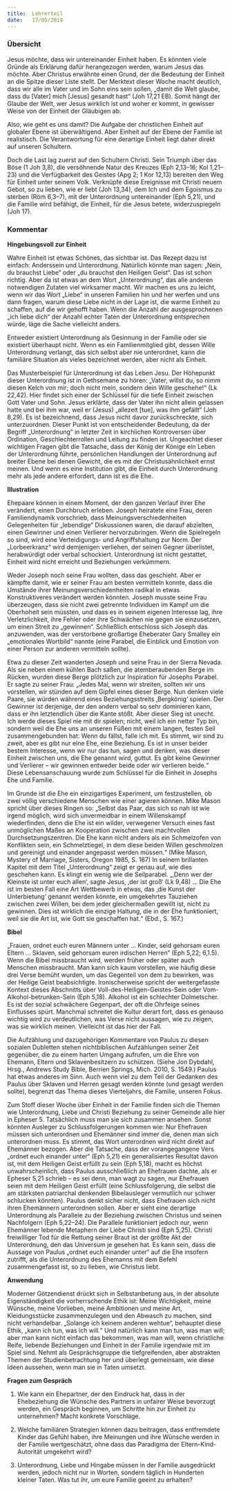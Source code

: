 ```yaml
---
title:  Lehrerteil
date:   17/05/2019
---
```


### Übersicht

Jesus möchte, dass wir untereinander Einheit haben. Es könnten viele Gründe als Erklärung dafür herangezogen werden, warum Jesus das möchte. Aber Christus erwähnte einen Grund, der die Bedeutung der Einheit an die Spitze dieser Liste stellt. Der Merktext dieser Woche macht deutlich, dass wir alle im Vater und im Sohn eins sein sollen, „damit die Welt glaube, dass du [Vater] mich [Jesus] gesandt hast“ (Joh 17,21 EB). Somit hängt der Glaube der Welt, wer Jesus wirklich ist und woher er kommt, in gewisser Weise von der Einheit der Gläubigen ab.

Also, wie geht es uns damit? Die Aufgabe der christlichen Einheit auf globaler Ebene ist überwältigend. Aber Einheit auf der Ebene der Familie ist realistisch. Die Verantwortung für eine derartige Einheit liegt daher direkt auf unseren Schultern.

Doch die Last lag zuerst auf den Schultern Christi. Sein Triumph über das Böse (1 Joh 3,8), die versöhnende Natur des Kreuzes (Eph 2,13–16; Kol 1,21–23) und die Verfügbarkeit des Geistes (Apg 2; 1 Kor 12,13) bereiten den Weg für Einheit unter seinem Volk. Verknüpfe diese Ereignisse mit Christi neuem Gebot, so zu lieben, wie er liebt (Joh 13,34), dem Ich und dem Egoismus zu sterben (Röm 6,3–7), mit der Unterordnung untereinander (Eph 5,21), und die Familie wird befähigt, die Einheit, für die Jesus betete, widerzuspiegeln (Joh 17).

### Kommentar

**Hingebungsvoll zur Einheit**

Wahre Einheit ist etwas Schönes, das sichtbar ist. Das Rezept dazu ist einfach: Anderssein und Unterordnung. Natürlich könnte man sagen: „Nein, du brauchst Liebe“ oder „du brauchst den Heiligen Geist“. Das ist schon richtig. Aber da ist etwas an dem Wort „Unterordnung“, das alle anderen notwendigen Zutaten viel wirksamer macht. Wir machen es uns zu leicht, wenn wir das Wort „Liebe“ in unseren Familien hin und her werfen und uns dann fragen, warum diese Liebe nicht in der Lage ist, die warme Einheit zu schaffen, auf die wir gehofft haben. Wenn die Anzahl der ausgesprochenen „ich liebe dich“ der Anzahl echter Taten der Unterordnung entsprechen würde, läge die Sache vielleicht anders.

Entweder existiert Unterordnung als Gesinnung in der Familie oder sie existiert überhaupt nicht. Wenn es ein Familienmitglied gibt, dessen Wille Unterordnung verlangt, das sich selbst aber nie unterordnet, kann die familiäre Situation als vieles bezeichnet werden, aber nicht als Einheit.

Das Musterbeispiel für Unterordnung ist das Leben Jesu. Der Höhepunkt dieser Unterordnung ist in Gethsemane zu hören: „Vater, willst du, so nimm diesen Kelch von mir; doch nicht mein, sondern dein Wille geschehe!“ (Lk 22,42). Hier findet sich einer der Schlüssel für die tiefe Einheit zwischen Gott Vater und Sohn. Jesus erklärte, dass der Vater ihn nicht allein gelassen hatte und bei ihm war, weil er (Jesus) „allezeit [tue], was ihm gefällt“ (Joh 8,29). Es ist bezeichnend, dass Jesus nicht davor zurückschreckte, sich unterzuordnen. Dieser Punkt ist von entscheidender Bedeutung, da der Begriff „Unterordnung“ in letzter Zeit in kirchlichen Kontroversen über Ordination, Geschlechterrollen und Leitung zu finden ist. Ungeachtet dieser wichtigen Fragen gibt die Tatsache, dass der König der Könige ein Leben der Unterordnung führte, persönlichen Handlungen der Unterordnung auf breiter Ebene bei denen Gewicht, die es mit der Christusähnlichkeit ernst meinen. Und wenn es eine Institution gibt, die Einheit durch Unterordnung mehr als jede andere erfordert, dann ist es die Ehe.

**Illustration**

Ehepaare können in einem Moment, der den ganzen Verlauf ihrer Ehe verändert, einen Durchbruch erleben. Joseph heiratete eine Frau, deren Familiendynamik vorschrieb, dass Meinungsverschiedenheiten Gelegenheiten für „lebendige“ Diskussionen waren, die darauf abzielten, einen Gewinner und einen Verlierer hervorzubringen. Wenn die Spielregeln so sind, wird eine Verteidigungs- und Angriffshaltung zur Norm. Der „Lorbeerkranz“ wird demjenigen verliehen, der seinen Gegner überlistet, herabwürdigt oder verbal schockiert. Unterordnung ist nicht gestattet, Einheit wird nicht erreicht und Beziehungen verkümmern.

Weder Joseph noch seine Frau wollten, dass das geschieht. Aber er kämpfte damit, wie er seiner Frau am besten vermitteln konnte, dass die Umstände ihrer Meinungsverschiedenheiten radikal in etwas Konstruktiveres verändert werden könnten. Joseph musste seine Frau überzeugen, dass sie nicht zwei getrennte Individuen im Kampf um die Oberhoheit sein müssten, und dass es in seinem eigenen Interesse lag, ihre Verletzlichkeit, ihre Fehler oder ihre Schwächen nie gegen sie einzusetzen, um einen Streit zu „gewinnen“. Schließlich entschloss sich Joseph das anzuwenden, was der verstorbene großartige Eheberater Gary Smalley ein „emotionales Wortbild“ nannte (eine Parabel, die Einblick und Emotion von einer Person zur anderen vermitteln sollte).

Etwa zu dieser Zeit wanderten Joseph und seine Frau in der Sierra Nevada. Als sie neben einem kühlen Bach saßen, die atemberaubenden Berge im Rücken, wurden diese Berge plötzlich zur Inspiration für Josephs Parabel. Er sagte zu seiner Frau: „Jedes Mal, wenn wir streiten, sollten wir uns vorstellen, wir stünden auf dem Gipfel eines dieser Berge. Nun denken viele Paare, sie würden während eines Beziehungsstreits ‚Bergkönig‘ spielen. Der Gewinner ist derjenige, der den andern verbal so sehr dominieren kann, dass er ihn letztendlich über die Kante stößt. Aber dieser Sieg ist unecht. Ich werde dieses Spiel nie mit dir spielen; nicht, weil ich ein netter Typ bin, sondern weil die Ehe uns an unseren Füßen mit einem langen, festen Seil zusammengebunden hat: Wenn du fällst, falle ich mit. Es stimmt, wir sind zu zweit, aber es gibt nur eine Ehe, eine Beziehung. Es ist in unser beider bestem Interesse, wenn wir nur das tun, sagen und denken, was dieser Einheit zwischen uns, die Ehe genannt wird, guttut. Es gibt keine Gewinner und Verlierer – wir gewinnen entweder beide oder wir verlieren beide.“ Diese Lebensanschauung wurde zum Schlüssel für die Einheit in Josephs Ehe und Familie.

Im Grunde ist die Ehe ein einzigartiges Experiment, um festzustellen, ob zwei völlig verschiedene Menschen wie einer agieren können. Mike Mason spricht über dieses Ringen so: „Selbst das Paar, das sich so nah ist wie irgend möglich, wird sich unvermeidbar in einem Willenskampf wiederfinden, denn die Ehe ist ein wilder, verwegener Versuch eines fast unmöglichen Maßes an Kooperation zwischen zwei machtvollen Durchsetzungszentren. Die Ehe kann nicht anders als ein Schmelzofen von Konflikten sein, ein Schmelztiegel, in dem diese beiden Willen geschmolzen und gereinigt und einander angepasst werden müssen.“ (Mike Mason, Mystery of Marriage, Sisters, Oregon 1985, S. 167) In seinem brillanten Kapitel mit dem Titel „Unterordnung“ zeigt er genau auf, wie dies geschehen kann. Es klingt ein wenig wie die Seilparabel. „‚Denn wer der Kleinste ist unter euch allen‘, sagte Jesus, ‚der ist groß‘ (Lk 9,48) ... Die Ehe ist im besten Fall eine Art Wettbewerb in etwas, das ‚die Kunst der Unterbietung‘ genannt werden könnte, ein umgekehrtes Tauziehen zwischen zwei Willen, bei dem jeder gleichermaßen gewillt ist, nicht zu gewinnen. Dies ist wirklich die einzige Haltung, die in der Ehe funktioniert, weil sie die Art ist, wie Gott sie geschaffen hat.“ (Ebd., S. 167.)

**Bibel**

„Frauen, ordnet euch euren Männern unter ... Kinder, seid gehorsam euren Eltern ... Sklaven, seid gehorsam euren irdischen Herren“ (Eph 5,22; 6,1.5). Wenn die Bibel missbraucht wird, werden früher oder später auch Menschen missbraucht. Man kann sich kaum vorstellen, wie häufig diese drei Verse bemüht wurden, um das Gegenteil von dem zu bewirken, was der Heilige Geist beabsichtigte. Ironischerweise spricht der weitergefasste Kontext dieses Abschnitts über Voll-des-Heiligen-Geistes-Sein oder Vom-Alkohol-betrunken-Sein (Eph 5,18). Alkohol ist ein schlechter Dolmetscher. Es ist der sozial schwächere Gegenpart, der oft die Ohrfeige seines Einflusses spürt. Manchmal schreitet die Kultur derart fort, dass es genauso wichtig wird zu verdeutlichen, was Verse nicht aussagen, wie zu zeigen, was sie wirklich meinen. Vielleicht ist das hier der Fall.

Die Aufzählung und dazugehörigen Kommentare von Paulus zu diesen sozialen Dubletten stehen nichtbiblischen Aufzählungen seiner Zeit gegenüber, die zu einem harten Umgang aufrufen, um die Ehre von Ehemann, Eltern und Sklavenbesitzern zu schützen. (Siehe Jon Dybdahl, Hrsg., Andrews Study Bible, Berrien Springs, Mich. 2010, S. 1549.) Paulus hat etwas anderes im Sinn. Auch wenn viel zu dem Teil der Gedanken des Paulus über Sklaven und Herren gesagt werden könnte (und gesagt werden sollte), begrenzt das Thema dieses Vierteljahrs, die Familie, unseren Fokus.

Zum Stoff dieser Woche über Einheit in der Familie finden sich die Themen wie Unterordnung, Liebe und Christi Beziehung zu seiner Gemeinde alle hier in Epheser 5. Tatsächlich muss man sie sich zusammen ansehen. Sonst könnten Ausleger zu Schlussfolgerungen kommen wie: Nur Ehefrauen müssen sich unterordnen und Ehemänner sind immer die, denen man sich unterordnen muss. Es stimmt, das Wort unterordnen wird nicht direkt auf Ehemänner bezogen. Aber die Tatsache, dass der vorangegangene Vers „ordnet euch einander unter“ (Eph 5,21) ein generalisiertes Resultat davon ist, mit dem Heiligen Geist erfüllt zu sein (Eph 5,18), macht es höchst unwahrscheinlich, dass Paulus ausschließlich an Ehefrauen dachte, als er Epheser 5,21 schrieb – es sei denn, man wagt zu sagen, nur Ehefrauen seien mit dem Heiligen Geist erfüllt (eine Schlussfolgerung, die selbst die am stärksten patriarchal denkenden Bibelausleger vermutlich nur schwer schlucken könnten). Paulus denkt sicher nicht, dass Ehefrauen sich nicht ihren Ehemännern unterordnen sollen. Aber er sieht eine derartige Unterordnung als Parallele zu der Beziehung zwischen Christus und seinen Nachfolgern (Eph 5,22–24). Die Parallele funktioniert jedoch nur, wenn Ehemänner lebende Metaphern der Liebe Christi sind (Eph 5,25). Christi freiwilliger Tod für die Rettung seiner Braut ist der größte Akt der Unterordnung, den das Universum je gesehen hat. Es kann sein, dass die Aussage von Paulus „ordnet euch einander unter“ auf die Ehe insofern zutrifft, als die Unterordnung des Ehemanns mit dem Befehl zusammengefasst ist, so zu lieben, wie Christus liebt.

**Anwendung**

Moderner Götzendienst drückt sich in Selbstanbetung aus, in der absolute Eigenständigkeit die vorherrschende Ethik ist: Meine Wichtigkeit, meine Wünsche, meine Vorlieben, meine Ambitionen und meine Art, Kleidungsstücke zusammenzulegen und den Abwasch zu machen, sind nicht verhandelbar. „Solange ich keinem anderen wehtue“, behauptet diese Ethik, „kann ich tun, was ich will.“ Und natürlich kann man tun, was man will; aber man kann nicht einfach das bekommen, was man will, wenn christliche Reife, liebende Beziehungen und Einheit in der Familie irgendwie mit im Spiel sind. Nehmt als Gesprächsgruppe die tiefgreifenden, aber abstrakten Themen der Studienbetrachtung her und überlegt gemeinsam, wie diese Ideen aussehen, wenn man sie in Taten umsetzt.

**Fragen zum Gespräch**

1. Wie kann ein Ehepartner, der den Eindruck hat, dass in der Ehebeziehung die Wünsche des Partners in unfairer Weise bevorzugt werden, ein Gespräch beginnen, um Schritte hin zur Einheit zu unternehmen? Macht konkrete Vorschläge.

2. Welche familiären Strategien können dazu beitragen, dass entfremdete Kinder das Gefühl haben, ihre Meinungen und ihre Wünsche werden in der Familie wertgeschätzt, ohne dass das Paradigma der Eltern-Kind-Autorität umgekehrt wird?

3. Unterordnung, Liebe und Hingabe müssen in der Familie ausgedrückt werden, jedoch nicht nur in Worten, sondern täglich in Hunderten kleiner Taten. Was tut ihr, um eure Familie geeint zu erhalten?
